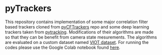 # pyTrackers
This repository contains implementation of some major correlation filter based trackers cloned from [pyCFTrackers](https://github.com/fengyang95/pyCFTrackers) repo and some deep learning trackers taken from [pytracking](https://github.com/fengyang95/pyCFTrackers). Modifications of their algorithms are made so that they can be benefit from camera state mesurements. The algorithms are evaluated on a custom dataset named [VIOT dataset](https://drive.google.com/file/d/1xYHGJR-UWccPzbIuzMU_yf0bSkQ42qQh/view?usp=sharing). For running the codes please use the Google Colab notebook found [here](https://colab.research.google.com/drive/1wTrGJHloQL1AI5cFKk6k7yxKirEFmMDs?usp=sharing).



